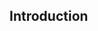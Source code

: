<!-- Bitte Unterkapitel mit ### fortführen damit das Dokument nach dem Merge dann bereits sauber gegliedert ist -->
## Introduction